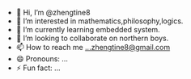- 👋 Hi, I’m @zhengtine8
- 👀 I’m interested in mathematics,philosophy,logics.
- 🌱 I’m currently learning embedded system.
- 💞️ I’m looking to collaborate on northern boys.
- 📫 How to reach me ...zhengtine8@gmail.com
- 😄 Pronouns: ...
- ⚡ Fun fact: ...

<!---
zhengtine8/zhengtine8 is a ✨ special ✨ repository because its `README.md` (this file) appears on your GitHub profile.
You can click the Preview link to take a look at your changes.
--->
